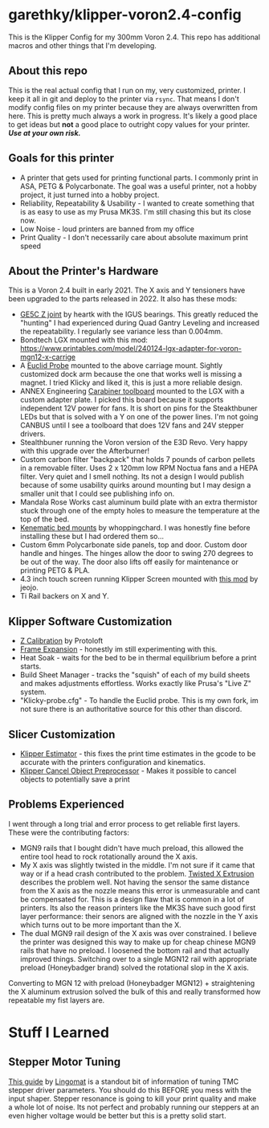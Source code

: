 # garethky/klipper-voron2.4-config

This is the Klipper Config for my 300mm Voron 2.4. This repo has additional macros and other things that I'm developing.

## About this repo

This is the real actual config that I run on my, very customized, printer. I keep it all in git and deploy to the printer via `rsync`. That means I don't modify config files on my printer because they are always overwritten from here. This is pretty much always a work in progress. It's likely a good place to get ideas but **not** a good place to outright copy values for your printer. ***Use at your own risk.***

## Goals for this printer

* A printer that gets used for printing functional parts. I commonly print in ASA, PETG & Polycarbonate. The goal was a useful printer, not a hobby project, it just turned into a hobby project.
* Reliability, Repeatability & Usability -  I wanted to create something that is as easy to use as my Prusa MK3S. I'm still chasing this but its close now.
* Low Noise - loud printers are banned from my office
* Print Quality - I don't necessarily care about absolute maximum print speed

## About the Printer's Hardware

This is a Voron 2.4 built in early 2021. The X axis and Y tensioners have been upgraded to the parts released in 2022. It also has these mods:

* [GE5C Z joint](https://github.com/VoronDesign/VoronUsers/tree/master/printer_mods/hartk1213/Voron2.4_GE5C) by heartk with the IGUS bearings. This greatly reduced the "hunting" I had experienced during Quad Gantry Leveling and increased the repeatability. I regularly see variance less than 0.004mm.
* Bondtech LGX mounted with this mod: https://www.printables.com/model/240124-lgx-adapter-for-voron-mgn12-x-carrige
* A [Euclid Probe](https://euclidprobe.github.io/) mounted to the above carriage mount. Sightly customized dock arm because the one that works well is missing a magnet. I tried Klicky and liked it, this is just a more reliable design.
* ANNEX Engineering [Carabiner toolboard](https://github.com/Annex-Engineering/Annex_Engineering_PCBs/tree/master/carabiner-toolboard) mounted to the LGX with a custom adapter plate. I picked this board because it supports independent 12V power for fans. It is short on pins for the Steakthbuner LEDs but that is solved with a Y on one of the power lines. I'm not going CANBUS until I see a toolboard that does 12V fans and 24V stepper drivers.
* Stealthbuner running the Voron version of the E3D Revo. Very happy with this upgrade over the Afterburner!
* Custom carbon filter "backpack" that holds 7 pounds of carbon pellets in a removable filter. Uses 2 x 120mm low RPM Noctua fans and a HEPA filter. Very quiet and I smell nothing. Its not a design I would publish because of some usability quirks around mounting but I may design a smaller unit that I could see publishing info on.
* Mandala Rose Works cast aluminum build plate with an extra thermistor stuck through one of the empty holes to measure the temperature at the top of the bed.
* [Kenematic bed mounts](https://github.com/tanaes/whopping_Voron_mods/blob/main/kinematic_bed/README_v2_assembly.md) by whoppingchard. I was honestly fine before installing these but I had ordered them so...
* Custom 6mm Polycarbonate side panels, top and door. Custom door handle and hinges. The hinges allow the door to swing 270 degrees to be out of the way. The door also lifts off easily for maintenance or printing PETG & PLA.
* 4.3 inch touch screen running Klipper Screen mounted with [this mod](https://github.com/VoronDesign/VoronUsers/tree/master/printer_mods/jeoje/4.3_Inch_Touchscreen_Mount) by jeojo.
* Ti Rail backers on X and Y.

## Klipper Software Customization
* [Z Calibration](https://github.com/protoloft/klipper_z_calibration) by Protoloft
* [Frame Expansion](https://github.com/alchemyEngine/klipper_frame_expansion_comp) - honestly im still experimenting with this.
* Heat Soak - waits for the bed to be in thermal equilibrium before a print starts.
* Build Sheet Manager - tracks the "squish" of each of my build sheets and makes adjustments effortless. Works exactly like Prusa's "Live Z" system.
* "Klicky-probe.cfg" -  To handle the Euclid probe. This is my own fork, im not sure there is an authoritative source for this other than discord.

## Slicer Customization
* [Klipper Estimator](https://github.com/Annex-Engineering/klipper_estimator) - this fixes the print time estimates in the gcode to be accurate with the printers configuration and kinematics.
* [Klipper Cancel Object Preprocessor](https://github.com/kageurufu/preprocess_cancellation) - Makes it possible to cancel objects to potentially save a print

## Problems Experienced
I went through a long trial and error process to get reliable first layers. These were the contributing factors:

* MGN9 rails that I bought didn't have much preload, this allowed the entire tool head to rock rotationally around the X axis.
* My X axis was slightly twisted in the middle. I'm not sure if it came that way or if a head crash contributed to the problem. [Twisted X Extrusion](https://voron.dozuki.com/Guide/High+on+One+Side+and+Low+on+the+Other+(Twisted+X+Extrusion)/45) describes the problem well. Not having the sensor the same distance from the X axis as the nozzle means this error is unmeasurable and cant be compensated for. This is a design flaw that is common in a lot of printers. Its also the reason printers like the MK3S have such good first layer performance: their senors are aligned with the nozzle in the Y axis which turns out to be more important than the X.
* The dual MGN9 rail design of the X axis was over constrained. I believe the printer was designed this way to make up for cheap chinese MGN9 rails that have no preload. I loosened the bottom rail and that actually improved things. Switching over to a single MGN12 rail with appropriate preload (Honeybadger brand) solved the rotational slop in the X axis.

Converting to MGN 12 with preload (Honeybadger MGN12) + straightening the X aluminum extrusion solved the bulk of this and really transformed how repeatable my fist layers are.

# Stuff I Learned
## Stepper Motor Tuning
[This guide](https://github.com/MakerBogans/docs/wiki/TMC-Driver-Tuning) by [Lingomat](https://github.com/Lingomat) is a standout bit of information of tuning TMC stepper driver parameters. You should do this BEFORE you mess with the input shaper. Stepper resonance is going to kill your print quality and make a whole lot of noise. Its not perfect and probably running our steppers at an even higher voltage would be better but this is a pretty solid start.